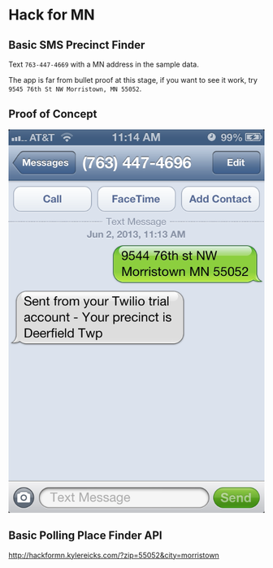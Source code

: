 Hack for MN
===========

Basic SMS Precinct Finder
-------------------------

Text `763-447-4669` with a MN address in the sample data.

The app is far from bullet proof at this stage, if you want to see it work, try `9545 76th St NW Morristown, MN 55052`.

Proof of Concept
-------------------------
![Screenshot taken Sunday, June 02, 2013](./2013-06-02.ProofOfConcept.png)

Basic Polling Place Finder API
------------------------------

http://hackformn.kylereicks.com/?zip=55052&city=morristown
